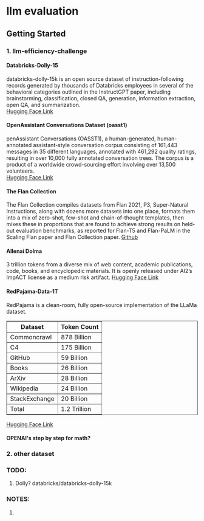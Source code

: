 # llm evaluation

## Getting Started

### 1. llm-efficiency-challenge

#### Databricks-Dolly-15

databricks-dolly-15k is an open source dataset of instruction-following records generated by thousands of Databricks employees in several of the behavioral categories outlined in the InstructGPT paper, including brainstorming, classification, closed QA, generation, information extraction, open QA, and summarization.<br>
[Hugging Face Link](https://huggingface.co/datasets/databricks/databricks-dolly-15k)

#### OpenAssistant Conversations Dataset (oasst1)

penAssistant Conversations (OASST1), a human-generated, human-annotated assistant-style conversation corpus consisting of 161,443 messages in 35 different languages, annotated with 461,292 quality ratings, resulting in over 10,000 fully annotated conversation trees. The corpus is a product of a worldwide crowd-sourcing effort involving over 13,500 volunteers.<br>
[Hugging Face Link](https://huggingface.co/datasets/OpenAssistant/oasst1)

#### The Flan Collection

The Flan Collection compiles datasets from Flan 2021, P3, Super-Natural Instructions, along with dozens more datasets into one place, formats them into a mix of zero-shot, few-shot and chain-of-thought templates, then mixes these in proportions that are found to achieve strong results on held-out evaluation benchmarks, as reported for Flan-T5 and Flan-PaLM in the Scaling Flan paper and Flan Collection paper.
[Github](https://github.com/google-research/FLAN/tree/main/flan/v2)

#### Allenai Dolma

3 trillion tokens from a diverse mix of web content, academic publications, code, books, and encyclopedic materials. It is openly released under AI2’s ImpACT license as a medium risk artifact.
[Hugging Face Link](https://huggingface.co/datasets/allenai/dolma)

#### RedPajama-Data-1T

RedPajama is a clean-room, fully open-source implementation of the LLaMa dataset.
<table border="1">
  <tr>
    <th>Dataset</th>
    <th>Token Count</th>
  </tr>
  <tr>
    <td>Commoncrawl</td>
    <td>878 Billion</td>
  </tr>
  <tr>
    <td>C4</td>
    <td>175 Billion</td>
  </tr>
  <tr>
    <td>GitHub</td>
    <td>59 Billion</td>
  </tr>
  <tr>
    <td>Books</td>
    <td>26 Billion</td>
  </tr>
  <tr>
    <td>ArXiv</td>
    <td>28 Billion</td>
  </tr>
  <tr>
    <td>Wikipedia</td>
    <td>24 Billion</td>
  </tr>
  <tr>
    <td>StackExchange</td>
    <td>20 Billion</td>
  </tr>
  <tr>
    <td>Total</td>
    <td>1.2 Trillion</td>
  </tr>
  <!-- Add more rows as needed -->
</table>

[Hugging Face Link](https://huggingface.co/datasets/togethercomputer/RedPajama-Data-1T)

#### OPENAI's step by step for math?





### 2. other dataset

### TODO:
1. Dolly? databricks/databricks-dolly-15k

### NOTES:
1. 
